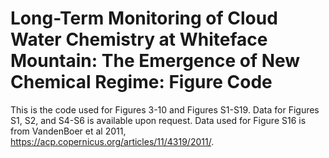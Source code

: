 # Long-Term Monitoring of Cloud Water Chemistry at Whiteface Mountain: The Emergence of New Chemical Regime: Figure Code
This is the code used for Figures 3-10 and Figures S1-S19. Data for Figures S1, S2, and S4-S6 is available upon request. Data used for Figure S16 is from VandenBoer et al 2011, https://acp.copernicus.org/articles/11/4319/2011/.
